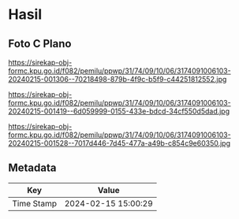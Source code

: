 # Hasil

## Foto C Plano

https://sirekap-obj-formc.kpu.go.id/f082/pemilu/ppwp/31/74/09/10/06/3174091006103-20240215-001306--70218498-879b-4f9c-b5f9-c44251812552.jpg

https://sirekap-obj-formc.kpu.go.id/f082/pemilu/ppwp/31/74/09/10/06/3174091006103-20240215-001419--6d059999-0155-433e-bdcd-34cf550d5dad.jpg

https://sirekap-obj-formc.kpu.go.id/f082/pemilu/ppwp/31/74/09/10/06/3174091006103-20240215-001528--7017d446-7d45-477a-a49b-c854c9e60350.jpg


## Metadata

| Key        | Value               |
| ---------- | ------------------- |
| Time Stamp | 2024-02-15 15:00:29 |



